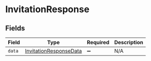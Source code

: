 # InvitationResponse


## Fields

| Field                                                                   | Type                                                                    | Required                                                                | Description                                                             |
| ----------------------------------------------------------------------- | ----------------------------------------------------------------------- | ----------------------------------------------------------------------- | ----------------------------------------------------------------------- |
| `data`                                                                  | [InvitationResponseData](../../models/shared/invitationresponsedata.md) | :heavy_minus_sign:                                                      | N/A                                                                     |
